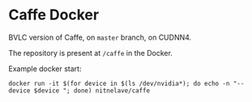 # Caffe Docker

BVLC version of Caffe, on `master` branch, on CUDNN4.

The repository is present at `/caffe` in the Docker.

Example docker start:

`docker run -it $(for device in $(ls /dev/nvidia*); do echo -n "--device $device "; done) nitnelave/caffe`
